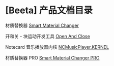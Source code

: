 # \[Beeta\] 产品文档目录

材质替换器 [Smart Material Changer](Smart%20Material%20Changer/)

开和关 - 块运动开发工具 [Open And Close](Open%20And%20Close/)

Notecard 音乐播放器内核 [NCMusicPlayer.KERNEL](NCMusicPlayer.KERNEL/)

材质替换器 PRO [Smart Material Changer PRO](Smart%20Material%20Changer%20PRO/)
